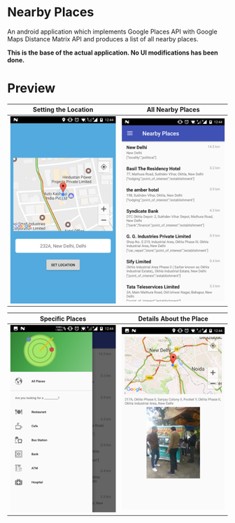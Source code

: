 # Nearby Places
An android application which implements Google Places API with Google Maps Distance Matrix API and produces a list of all nearby places.

**This is the base of the actual application. No UI modifications has been done.**

# Preview
Setting the Location             |  All Nearby Places
:-------------------------:|:-------------------------:
![](assets/Picture1.png)  |  ![](assets/Picture2.png)

Specific Places             |  Details About the Place
:-------------------------:|:-------------------------:
![](assets/Picture3.png)  |  ![](assets/Picture4.png)
